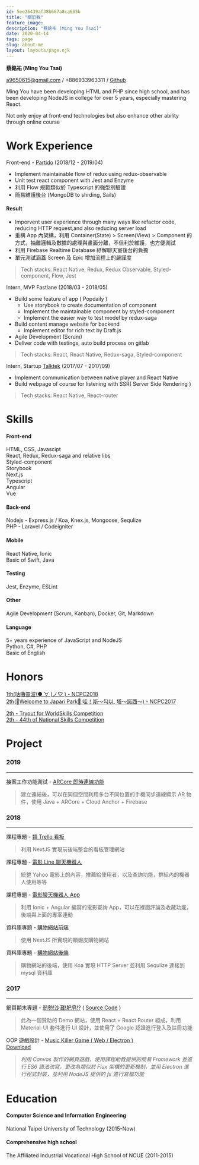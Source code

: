 ```yaml
---
id: 5ee26439af38b667a8ca665b
title: "關於我"
feature_image: 
description: "蔡銘祐 (Ming You Tsai)"
date: 2020-04-14
tags: page
slug: about-me
layout: layouts/page.njk
---
```


**蔡銘祐 (Ming You Tsai)**

[a9650615@gmail.com](mailto:a9650615@gmail.com) / +886933963311 / [Github](https://github.com/a9650615)

Ming You have been developing HTML and PHP since high school, and has been developing NodeJS in college for over 5 years, especially mastering React.

Not only enjoy at front-end technologies but also enhance other ability through online course

# Work Experience

Front-end - [Partido](http://partido.asia/v3) (2018/12 - 2019/04)

* Implement maintainable flow of redux using redux-observable
* Unit test react component with Jest and Enzyme
* 利用 Flow 規範類似於 Typescript 的強型別驗證
* 簡易維護後台 (MongoDB to shrding, Sails)

#### Result

  * Imporvent user experience through many ways like refactor code, reducing HTTP request,and also reducing server load
  * 重構 App 內架構，利用 Container(State) > Screen(View) > Component 的方式，抽離邏輯及數據的處理與畫面分離，不但利於維護，也方便測試
  * 利用 Firebase Realtime Database 紓解聊天室後台的負擔
  * 單元測試涵蓋 Screen 及 Epic 增加流程上的嚴謹度

> Tech stacks: React Native, Redux, Redux Observable, Styled-component, Flow, Jest

Intern, MVP Fastlane (2018/03 - 2018/05)

* Build some feature of app ( Popdaily )
  * Use storybook to create documentation of component
  * Implement the maintainable component by styled-component
  * Implement the easier way to test model by redux-saga
* Build content manage website for backend
  * Implement editor for rich text by Draft.js
* Agile Development (Scrum)
* Deliver code with testings, auto build process on gitlab

> Tech stacks: React, React Native, Redux-saga, Styled-component

Intern, Startup [Talktek](https://talktek.co/) (2017/07 - 2017/09)

* Implement communication between native player and React Native
* Build webpage of course for listening with SSR( Server Side Rendering )

> Tech stacks: React Native, React-router

# Skills

#### Front-end

HTML, CSS, Javascipt  
React, Redux, Redux-saga and relative libs  
Styled-component  
Storybook  
Next.js  
Typescript  
Angular  
Vue

#### Back-end

Nodejs - Express.js / Koa, Knex.js, Mongoose, Sequlize  
PHP - Laravel / Codeigniter

#### Mobile

React Native, Ionic  
Basic of Swift, Java

#### Testing

Jest, Enzyme, ESLint

#### Other

Agile Development (Scrum, Kanban), Docker, Git, Markdown

#### Language

5+ years experience of JavaScript and NodeJS  
Python, C#, PHP  
Basic of English

# Honors

[1th(咕嚕靈波(● ́∀ )ノ♡ ) - NCPC2018](https://ncpc.ntnu.edu.tw/ncpc2018/award_list/award_app.html)  
[2th(🌲Welcome to Japari Park🌳 哇！斯～勾以, 塔～諾西～) - NCPC2017](http://ncpc.nsysu.edu.tw/files/11-1351-9961-1.php?Lang=zh-tw)

[2th - Tryout for WorldSkills Competition](https://ws.wda.gov.tw/Download.ashx?u=LzAwMS9VcGxvYWQvMzE1L1JlbEZpbGUvMTAyNDUvOTg1ODEvMjAxNTA0MTUwOTU1MzUwLnBkZg%3d%3d&n=56ysNDPlsYblnIvpmpvmioDog73nq7bos73nrKwy6ZqO5q615ZyL5omL6YG45ouU6LO96Iux6ZuE5qacMDkxNS5wZGY%3d)  
[2th - 44th of National Skills Competition](https://ws.wda.gov.tw/Download.ashx?u=LzAwMS9VcGxvYWQvMzE1L1JlbEZpbGUvMTAyNDQvOTg1NTQvMjAxNDA5MTAwOTI2MzcwLnBkZg%3D%3D&n=56ysNDTlsYblhajlnIvmioDog73nq7bos73oi7Hpm4Tmppwt5YWs5ZGK54mILnBkZg%3D%3D)

# Project

### 2019

* * *

接案工作功能測試 - [ARCore 即時連線功能](https://github.com/a9650615/ar_core_example/tree/master)

> 建立連結後，可以在同個空間利用多台不同位置的手機同步連線顯示 AR 物件，使用 Java + ARCore + Cloud Anchor + Firebase

### 2018

* * *

課程專題 - [類 Trello 看板](https://github.com/a9650615/kanban_website)

> 利用 NextJS 實現前後端整合的看板管理網站

課程專題 - [電影 Line 聊天機器人](https://github.com/a9650615/movie_chatbot)

> 統整 Yahoo 電影上的內容，推薦給使用者，以及查詢功能，群組內的機器人使用等等

課程專題 - [電影聊天機器人 App](https://github.com/a9650615/FinalMobileApp)

> 利用 Ionic + Angular 編寫的電影查詢 App，可以在裡面評論及收藏功能，後端與上面的專案連動

資料庫專題 - [購物網站前端](https://github.com/a9650615/Shopping_FrontEnd/blob/develop)

> 使用 NextJS 所實現的類蝦皮購物網站

資料庫專題 - [購物網站後端](https://github.com/a9650615/Shopping_api/tree/develop)

> 購物網站的後端，使用 Koa 實現 HTTP Server 並利用 Sequlize 連接到 mysql 資料庫

### 2017

* * *

網頁期末專題 - [弱勢!沙灘!肥皂!?](https://webend.bgpsekai.club/) ( [Source Code](https://github.com/a9650615/ntutWebEnd) )

> 此為一個贊助的 Demo 網站，使用 React + React Router 組成，利用 Material-UI 套件進行 UI 設計，並使用了 Google 認證進行登入及註冊功能

OOP 遊戲設計 - [Music Killer Game ( Web / Electron )](https://github.com/a9650615/105_OOP_GameProject)  
[Download](https://drive.google.com/file/d/0B1NOJo1tOF_KZHJ2NVZha2RkUzQ/view?usp=sharing)

> _利用 Canvas 製作的網頁遊戲，使用課程助教提供的簡易 Framework 並進行 ES6 語法改寫，更改為類似於 Flux 架構的更新機制，並用 Electron 進行程式封裝，並利用 NodeJS 提供的 fs 進行寫檔功能_

# Education

#### Computer Science and Information Engineering

National Taipei University of Technology (2015-Now)

#### Comprehensive high school

The Affiliated Industrial Vocational High School of NCUE (2011-2015)

<p></p>
